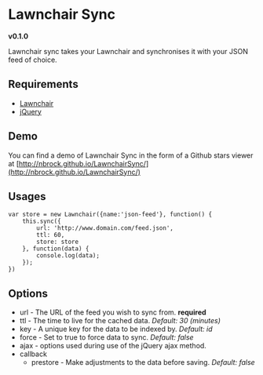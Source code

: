 # Lawnchair Sync
**v0.1.0**

Lawnchair sync takes your Lawnchair and synchronises it with your JSON feed of choice.

## Requirements

- [Lawnchair](http://brian.io/lawnchair/)
- [jQuery](http://jquery.com/)

## Demo

You can find a demo of Lawnchair Sync in the form of a Github stars viewer at [http://nbrock.github.io/LawnchairSync/](http://nbrock.github.io/LawnchairSync/)


## Usages

	var store = new Lawnchair({name:'json-feed'}, function() {
    	this.sync({
			url: 'http://www.domain.com/feed.json',
			ttl: 60,
			store: store
    	}, function(data) {
			console.log(data);
    	});
	})

## Options

- url - The URL of the feed you wish to sync from. **required**
- ttl - The time to live for the cached data. *Default: 30 (minutes)*
- key - A unique key for the data to be indexed by. *Default: id*
- force - Set to true to force data to sync. *Default: false*
- ajax - options used during use of the jQuery ajax method.
- callback
	- prestore - Make adjustments to the data before saving. *Default: false*